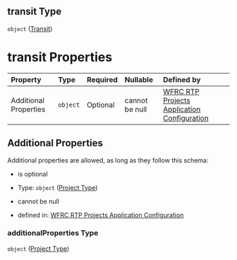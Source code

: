 ## transit Type

`object` ([Transit](config-properties-filter-widget-configuration-properties-project-types-properties-transit.md))

# transit Properties

| Property              | Type     | Required | Nullable       | Defined by                                                                                                                                                                                                    |
| :-------------------- | :------- | :------- | :------------- | :------------------------------------------------------------------------------------------------------------------------------------------------------------------------------------------------------------ |
| Additional Properties | `object` | Optional | cannot be null | [WFRC RTP Projects Application Configuration](config-definitions-project-type.md "https://wfrc.org/??/config.schema.json#/properties/filter/properties/projectTypes/properties/transit/additionalProperties") |

## Additional Properties

Additional properties are allowed, as long as they follow this schema:



*   is optional

*   Type: `object` ([Project Type](config-definitions-project-type.md))

*   cannot be null

*   defined in: [WFRC RTP Projects Application Configuration](config-definitions-project-type.md "https://wfrc.org/??/config.schema.json#/properties/filter/properties/projectTypes/properties/transit/additionalProperties")

### additionalProperties Type

`object` ([Project Type](config-definitions-project-type.md))
